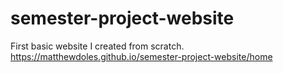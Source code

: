 # semester-project-website
First basic website I created from scratch. 
https://matthewdoles.github.io/semester-project-website/home
